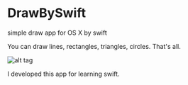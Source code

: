 DrawBySwift
===========

simple draw app for OS X by swift

You can draw lines, rectangles, triangles, circles. That's all.

![alt tag](https://raw.github.com/bluedome/DrawBySwift/master/screenshot/shot.png)

I developed this app for learning swift.
